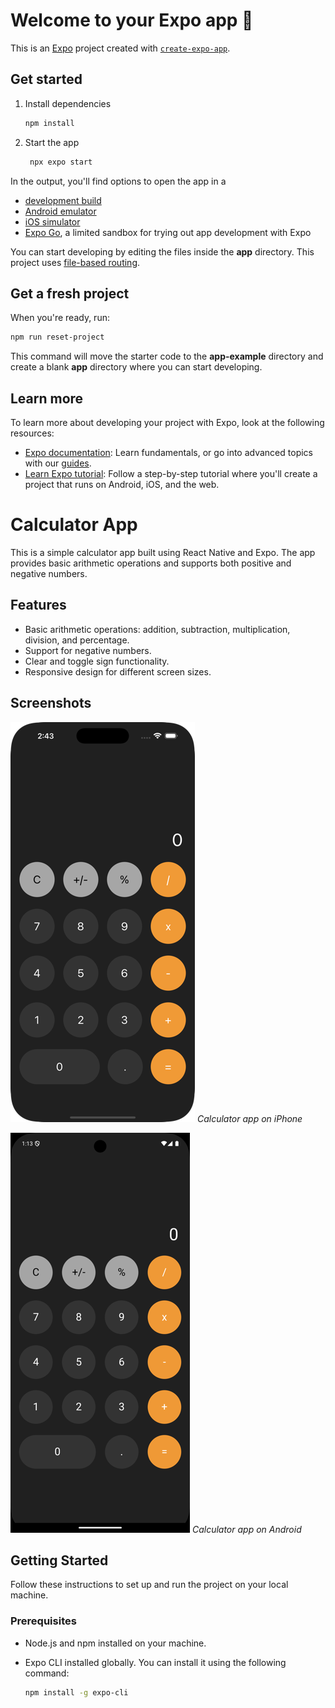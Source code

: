 # Welcome to your Expo app 👋

This is an [Expo](https://expo.dev) project created with [`create-expo-app`](https://www.npmjs.com/package/create-expo-app).

## Get started

1. Install dependencies

   ```bash
   npm install
   ```

2. Start the app

   ```bash
    npx expo start
   ```

In the output, you'll find options to open the app in a

- [development build](https://docs.expo.dev/develop/development-builds/introduction/)
- [Android emulator](https://docs.expo.dev/workflow/android-studio-emulator/)
- [iOS simulator](https://docs.expo.dev/workflow/ios-simulator/)
- [Expo Go](https://expo.dev/go), a limited sandbox for trying out app development with Expo

You can start developing by editing the files inside the **app** directory. This project uses [file-based routing](https://docs.expo.dev/router/introduction).

## Get a fresh project

When you're ready, run:

```bash
npm run reset-project
```

This command will move the starter code to the **app-example** directory and create a blank **app** directory where you can start developing.

## Learn more

To learn more about developing your project with Expo, look at the following resources:

- [Expo documentation](https://docs.expo.dev/): Learn fundamentals, or go into advanced topics with our [guides](https://docs.expo.dev/guides).
- [Learn Expo tutorial](https://docs.expo.dev/tutorial/introduction/): Follow a step-by-step tutorial where you'll create a project that runs on Android, iOS, and the web.

# Calculator App

This is a simple calculator app built using React Native and Expo. The app provides basic arithmetic operations and supports both positive and negative numbers.

## Features

- Basic arithmetic operations: addition, subtraction, multiplication, division, and percentage.
- Support for negative numbers.
- Clear and toggle sign functionality.
- Responsive design for different screen sizes.

## Screenshots

![Calculator on iPhone](Screenshots/Screenshot1_iphone.png)
*Calculator app on iPhone*

![Calculator on Android](Screenshots/Screenshot1_android.png)
*Calculator app on Android*

## Getting Started

Follow these instructions to set up and run the project on your local machine.

### Prerequisites

- Node.js and npm installed on your machine.
- Expo CLI installed globally. You can install it using the following command:

  ```bash
  npm install -g expo-cli
